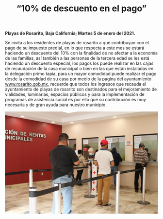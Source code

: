 ﻿---
layout: blog
title: “10% de descuento en el pago”
Date: 2021-01-05
categories: rosarito
permalink: /:categories/:title:output_ext
image: /img/cnr/2020-01-04-descuentos-en-el-pago-del-predial.jpeg
alt: “ “
autor:
---


**Playas de Rosarito, Baja California; Martes 5 de enero del 2021.** 


Se invita a los residentes de playas de rosarito a que contribuyan con el pago de su impuesto predial, en lo que respecta a este mes se estará haciendo un descuento del 10% con la finalidad de no afectar a la economía de las familias, así también a las personas de la tercera edad se les está haciendo un descuento especial, los pagos los puede realizar en las cajas de recaudación de la casa municipal o bien en las que están instaladas en la delegación primo tapia, para un mayor comodidad puede realizar el pago desde la comodidad de su casa por medio de la pagina del ayuntamiento www.rosarito.gob.mx, recuerde que todos los ingresos que recauda el ayuntamiento de playas de rosarito son destinados para el mejoramiento de vialidades, luminarias, espacios públicos y para la implementación de programas de asistencia social es por ello que su contribución es muy necesaria y de gran ayuda para nuestro municipio.

<div id="carouselExampleSlidesOnly" class="carousel slide" data-ride="carousel">
  <div class="carousel-inner">
    <div class="carousel-item active">
       <img class="d-block w-100" src="/img/cnr/2020-01-04-descuentos-en-el-pago-del-predial.jpeg" loading="lazy"  alt="">
    </div>
  </div>
</div>